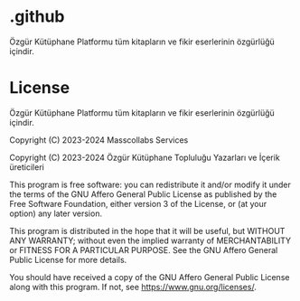 # .github

Özgür Kütüphane Platformu tüm kitapların ve fikir eserlerinin özgürlüğü içindir.

# License

Özgür Kütüphane Platformu tüm kitapların ve fikir eserlerinin özgürlüğü içindir.

Copyright (C) 2023-2024 Masscollabs Services

Copyright (C) 2023-2024 Özgür Kütüphane Topluluğu Yazarları ve İçerik üreticileri

This program is free software: you can redistribute it and/or modify
it under the terms of the GNU Affero General Public License as published
by the Free Software Foundation, either version 3 of the License, or
(at your option) any later version.

This program is distributed in the hope that it will be useful,
but WITHOUT ANY WARRANTY; without even the implied warranty of
MERCHANTABILITY or FITNESS FOR A PARTICULAR PURPOSE.  See the
GNU Affero General Public License for more details.

You should have received a copy of the GNU Affero General Public License
along with this program.  If not, see <https://www.gnu.org/licenses/>.

